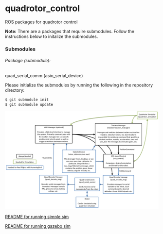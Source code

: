 quadrotor_control
=================

ROS packages for quadrotor control

**Note:** There are a packages that require submodules. Follow the instructions below to initalize the submodules.

### Submodules
###### Package (submodule):
quad\_serial\_comm (asio\_serial\_device)

Please initialize the submodules by running the following in the repository directory:

    $ git submodule init
    $ git submodule update

![Block Diagram](doc/quad_control_block_diag.png "Block Diagram")

[README for running simple sim](doc/QuadSim.md)

[README for running gazebo sim](doc/QuadGazebo.md)
